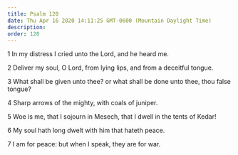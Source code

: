 ```yaml
---
title: Psalm 120
date: Thu Apr 16 2020 14:11:25 GMT-0600 (Mountain Daylight Time)
description: 
order: 120
---
```


<p>1 In my distress I cried unto the Lord, and he heard me.</p>
<p>2 Deliver my soul, O Lord, from lying lips, and from a deceitful tongue.</p>
<p>
  3 What shall be given unto thee? or what shall be done unto thee, thou false
  tongue?
</p>
<p>4 Sharp arrows of the mighty, with coals of juniper.</p>
<p>
  5 Woe is me, that I sojourn in Mesech, that I dwell in the tents of Kedar!
</p>
<p>6 My soul hath long dwelt with him that hateth peace.</p>
<p>7 I am for peace: but when I speak, they are for war.</p>
